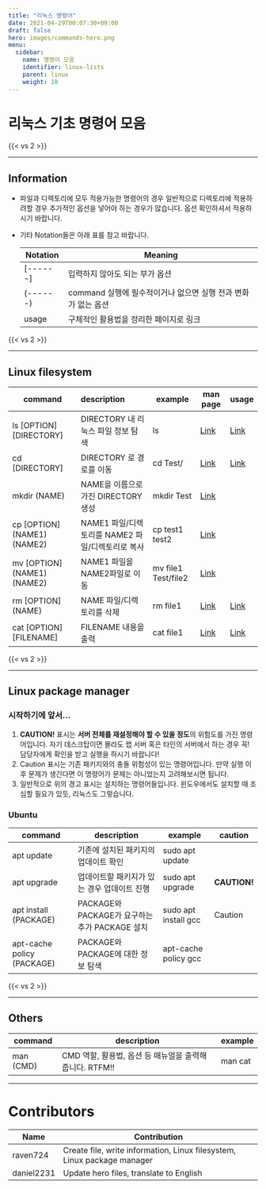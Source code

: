 ```yaml
---
title: "리눅스 명령어"
date: 2021-04-29T00:07:30+09:00
draft: false
hero: images/commands-hero.png
menu:
  sidebar:
    name: 명령어 모음
    identifier: linux-lists
    parent: linux
    weight: 10
---
```


# 리눅스 기초 명령어 모음

{{< vs 2 >}}

---
## Information

- 파일과 디렉토리에 모두 적용가능한 명령어의 경우 일반적으로 디렉토리에 적용하려할 경우 추가적인 옵션을 넣어야 하는 경우가 많습니다. 옵션 확인하셔서 적용하시기 바랍니다.
- 기타 Notation들은 아래 표를 참고 바랍니다.

   | Notation  | Meaning                                                       |
   | --------- | ------------------------------------------------------------- |
   | [------]  | 입력하지 않아도 되는 부가 옵션                                |
   | (------)  | command 실행에 필수적이거나 없으면 실행 전과 변화가 없는 옵션 |
   | usage     | 구체적인 활용법을 정리한 페이지로 링크                        |

{{< vs 2 >}}

---
## Linux filesystem

| command                     | description                                      | example             | man page                                                   | usage                         |
| --------------------------- | :----------------------------------------------- | ------------------- | ---------------------------------------------------------- | ----------------------------- |
| ls [OPTION] [DIRECTORY]     | DIRECTORY 내 리눅스 파일 정보 탐색               | ls                  | [Link](https://man7.org/linux/man-pages/man1/ls.1.html)    | [Link](https://skkuoverflow.com/ko/posts/linux/ls/)  |
| cd [DIRECTORY]              | DIRECTORY 로 경로를 이동                         | cd Test/            | [Link](https://man7.org/linux/man-pages/man1/cd.1p.html)   | [Link](https://skkuoverflow.com/ko/posts/linux/cd/)  |
| mkdir (NAME)                | NAME을 이름으로 가진 DIRECTORY 생성              | mkdir Test          | [Link](https://man7.org/linux/man-pages/man1/mkdir.1.html) |                               |
| cp [OPTION] (NAME1) (NAME2) | NAME1 파일/디렉토리를 NAME2 파일/디렉토리로 복사 | cp test1 test2      | [Link](https://man7.org/linux/man-pages/man1/cp.1.html)    |                               |
| mv [OPTION] (NAME1) (NAME2) | NAME1 파일을 NAME2파일로 이동                    | mv file1 Test/file2 | [Link](https://man7.org/linux/man-pages/man1/mv.1.html)    |                               |
| rm [OPTION] (NAME)          | NAME 파일/디렉토리를 삭제                        | rm file1            | [Link](https://man7.org/linux/man-pages/man1/rm.1.html)    | [Link](https://skkuoverflow.com/ko/posts/linux/rm/)  |
| cat [OPTION] [FILENAME]     | FILENAME 내용을 출력                             | cat file1           | [Link](https://man7.org/linux/man-pages/man1/cat.1.html)   | [Link](https://skkuoverflow.com/ko/posts/linux/cat/) |

{{< vs 2 >}}

---
## Linux package manager

### 시작하기에 앞서...

1. **CAUTION!** 표시는 **서버 전체를 재설정해야 할 수 있을 정도**의 위험도를 가진 명령어입니다. 자기 데스크탑이면 몰라도 랩 서버 혹은 타인의 서버에서 하는 경우 꼭! 담당자에게 확인을 받고 실행을 하시기 바랍니다!
2. Caution 표시는 기존 패키지와의 충돌 위험성이 있는 명령어입니다. 만약 실행 이후 문제가 생긴다면 이 명령어가 문제는 아니었는지 고려해보시면 됩니다.
3. 일반적으로 위의 경고 표시는 설치하는 명령어들입니다. 윈도우에서도 설치할 때 조심할 필요가 있듯, 리눅스도 그렇습니다.

### Ubuntu

| command                    | description                                    | example              | caution      |
| -------------------------- | ---------------------------------------------- | -------------------- | ------------ |
| apt update                 | 기존에 설치된 패키지의 업데이트 확인              | sudo apt update      |              |
| apt upgrade                | 업데이트할 패키지가 있는 경우 업데이트 진행        | sudo apt upgrade     | **CAUTION!** |
| apt install (PACKAGE)      | PACKAGE와 PACKAGE가 요구하는 추가 PACKAGE 설치   | sudo apt install gcc | Caution      |
| apt-cache policy (PACKAGE) | PACKAGE와 PACKAGE에 대한 정보 탐색               | apt-cache policy gcc |              |

{{< vs 2 >}}

---
## Others

| command   | description                                            | example |
| --------- | -------------------------------------------------------| ------- |
| man (CMD) | CMD 역할, 활용법, 옵션 등 매뉴얼을 출력해줍니다. RTFM!!   | man cat |

---

# Contributors

| Name       | Contribution                                                            |
| ---------- | ----------------------------------------------------------------------- |
| raven724   | Create file, write information, Linux filesystem, Linux package manager |
| daniel2231 | Update hero files, translate to English                                 |
